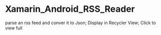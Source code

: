 # Xamarin_Android_RSS_Reader
parse an rss feed and conver it to Json; Display in Recycler View; Click to view full 
